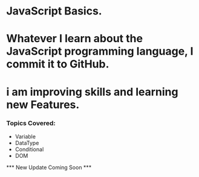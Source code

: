 # JavaScript Basics.
# Whatever I learn about the JavaScript programming language, I commit it to GitHub.
# i am improving skills and learning new Features.
### Topics Covered:
- Variable
- DataType
- Conditional
- DOM
 
*** New Update Coming Soon ***
